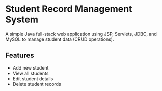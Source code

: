 # Student Record Management System

A simple Java full-stack web application using JSP, Servlets, JDBC, and MySQL to manage student data (CRUD operations).

## Features
- Add new student
- View all students
- Edit student details
- Delete student records
